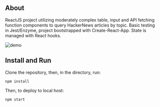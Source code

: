 ## About

ReactJS project utilizing moderately complex table, input and API fetching function components to query HackerNews articles by topic. Basic testing in Jest/Enzyme, project bootstrapped with Create-React-App. State is managed with React hooks.

![demo](https://github.com/adrianlee0118/hackernews-client/blob/master/assets/demo.gif)

## Install and Run
Clone the repository, then, in the directory, run:
```
npm install
```
Then, to deploy to local host:
```
npm start
```
